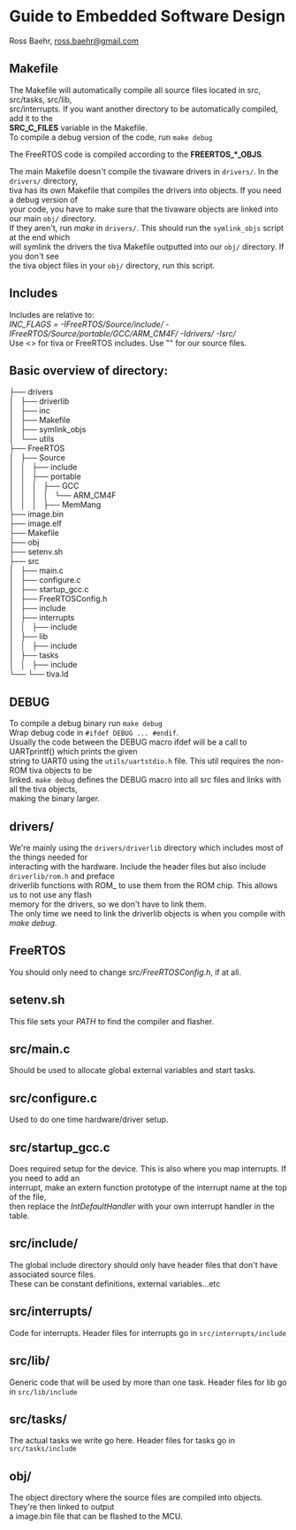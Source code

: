 # Guide to Embedded Software Design
Ross Baehr, ross.baehr@gmail.com

## Makefile
The Makefile will automatically compile all source files located in src, src/tasks, src/lib,  
src/interrupts. If you want another directory to be automatically compiled, add it to the  
**SRC_C_FILES** variable in the Makefile.  
To compile a debug version of the code, run `make debug`  

The FreeRTOS code is compiled according to the **FREERTOS_*_OBJS**.  

The main Makefile doesn't compile the tivaware drivers in `drivers/`. In the `drivers/` directory,  
tiva has its own Makefile that compiles the drivers into objects. If you need a debug version of  
your code, you have to make sure that the tivaware objects are linked into our main `obj/` directory.  
If they aren't, run *make* in `drivers/`. This should run the `symlink_objs` script at the end which  
will symlink the drivers the tiva Makefile outputted into our `obj/` directory. If you don't see  
the tiva object files in your `obj/` directory, run this script.

## Includes
Includes are relative to:  
*INC_FLAGS = -IFreeRTOS/Source/include/ -IFreeRTOS/Source/portable/GCC/ARM_CM4F/ -Idrivers/ -Isrc/*  
Use <> for tiva or FreeRTOS includes. Use "" for our source files.  

## Basic overview of directory:
├── drivers  
│   ├── driverlib  
│   ├── inc  
│   ├── Makefile  
│   ├── symlink_objs  
│   └── utils  
├── FreeRTOS  
│   ├── Source  
│   │   ├── include  
│   │   ├── portable  
│   │   │   ├── GCC  
│   │   │   │   └── ARM_CM4F  
│   │   │   ├── MemMang  
├── image.bin  
├── image.elf  
├── Makefile  
├── obj  
├── setenv.sh  
├── src  
│   ├── main.c  
│   ├── configure.c  
│   ├── startup_gcc.c  
│   ├── FreeRTOSConfig.h  
│   ├── include  
│   ├── interrupts  
│   │   ├── include  
│   ├── lib  
│   │   ├── include  
│   ├── tasks  
│   │   ├── include  
└── └── tiva.ld  
    
## DEBUG
To compile a debug binary run `make debug`  
Wrap debug code in `#ifdef DEBUG ... #endif`.  
Usually the code between the DEBUG macro ifdef will be a call to UARTprintf() which prints the given  
string to UART0 using the `utils/uartstdio.h` file. This util requires the non-ROM tiva objects to be  
linked. `make debug` defines the DEBUG macro into all src files and links with all the tiva objects,  
making the binary larger.

## drivers/
We're mainly using the `drivers/driverlib` directory which includes most of the things needed for  
interacting with the hardware. Include the header files but also include `driverlib/rom.h` and preface  
driverlib functions with ROM_ to use them from the ROM chip. This allows us to not use any flash  
memory for the drivers, so we don't have to link them.  
The only time we need to link the driverlib objects is when you compile with *make debug*.  

## FreeRTOS
You should only need to change *src/FreeRTOSConfig.h*, if at all.  

## setenv.sh
This file sets your *PATH* to find the compiler and flasher.  

## src/main.c
Should be used to allocate global external variables and start tasks.  

## src/configure.c
Used to do one time hardware/driver setup.  

## src/startup_gcc.c
Does required setup for the device. This is also where you map interrupts. If you need to add an  
interrupt, make an extern function prototype of the interrupt name at the top of the file,  
then replace the *IntDefaultHandler* with your own interrupt handler in the table.  

## src/include/
The global include directory should only have header files that don't have associated source files.  
These can be constant definitions, external variables...etc  

## src/interrupts/
Code for interrupts. Header files for interrupts go in `src/interrupts/include`  

## src/lib/
Generic code that will be used by more than one task. Header files for lib go in `src/lib/include`  

## src/tasks/
The actual tasks we write go here. Header files for tasks go in `src/tasks/include`  

## obj/
The object directory where the source files are compiled into objects. They're then linked to output  
a image.bin file that can be flashed to the MCU.  
